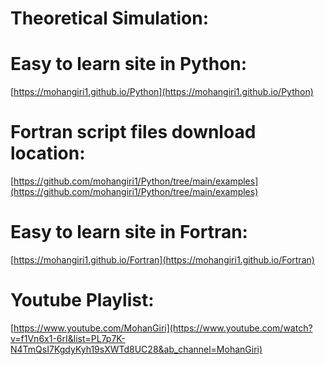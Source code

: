 # Theoretical Simulation:
 

# Easy to learn site in Python:
[https://mohangiri1.github.io/Python](https://mohangiri1.github.io/Python)

# Fortran script files download location:
[https://github.com/mohangiri1/Python/tree/main/examples](https://github.com/mohangiri1/Python/tree/main/examples)

# Easy to learn site in Fortran:
[https://mohangiri1.github.io/Fortran](https://mohangiri1.github.io/Fortran)


# Youtube Playlist:
[https://www.youtube.com/MohanGiri](https://www.youtube.com/watch?v=f1Vn6x1-6rI&list=PL7p7K-N4TmQsI7KgdyKyh19sXWTd8UC28&ab_channel=MohanGiri)

